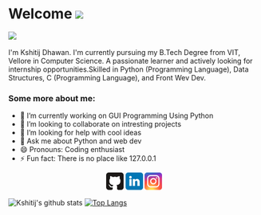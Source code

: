 # Welcome <img src="https://media.giphy.com/media/hVa6t0WpoDOk7Pxb7l/giphy.gif" width="50">

![](https://komarev.com/ghpvc/?username=KDTEC&color=47ccb3) 

I'm Kshitij Dhawan. I'm currently pursuing my B.Tech Degree from VIT, Vellore in Computer Science. A passionate learner and actively looking for internship opportunities.Skilled in Python (Programming Language), Data Structures, C (Programming Language), and Front Wev Dev.

### Some more about me:

- 🔭 I’m currently working on GUI Programming Using Python
- 👯 I’m looking to collaborate on intresting projects
- 🤔 I’m looking for help with cool ideas
- 💬 Ask me about Python and web dev
- 😄 Pronouns: Coding enthusiast
- ⚡ Fun fact: There is no place like 127.0.0.1

<p align = "center">
<a href =https://github.com/KDTEC target='blank'> <img src=https://github.com/edent/SuperTinyIcons/blob/master/images/svg/github.svg height='35' weight='35'/></a>
<a href = https://www.linkedin.com/in/kshitij-dhawan-a8a25b18b/ target='blank'> <img src=https://github.com/edent/SuperTinyIcons/blob/master/images/svg/linkedin.svg height='35' weight='35'/></a> 
<a href = https://www.instagram.com/_kaydeee__/ target='blank'> <img src=https://github.com/edent/SuperTinyIcons/blob/master/images/svg/instagram.svg height='35' weight='35'/></a>

![Kshitij's github stats](https://github-readme-stats.vercel.app/api?username=KDTEC&show_icons=true&hide_border=false&theme=onedark)
[![Top Langs](https://github-readme-stats.vercel.app/api/top-langs/?username=KDTEC&layout=compact&theme=radical)](https://github.com/KDTEC/github-readme-stats)
